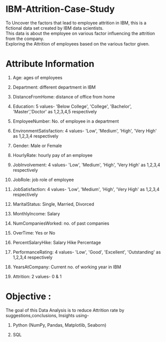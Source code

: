 # IBM-Attrition-Case-Study

To Uncover the factors that lead to employee attrition in IBM, this is a fictional data set created by IBM data scientists.<br>
This data is about the employee on various factor influencing the attrition from the company.<br>
Exploring the Attrition of employees based on the various factor given.<br>

# Attribute Information

1. Age: ages of employees
  
2. Department: different department in IBM
  
3. DistanceFromHome: distance of office from home
   
4. Education: 5 values- 'Below College', 'College', 'Bachelor', 'Master','Doctor' as 1,2,3,4,5 respectively
   
5. EmployeeNumber: No. of employee in a department
    
6. EnvironmentSatisfaction: 4 values- 'Low', 'Medium', 'High', 'Very High' as 1,2,3,4 respectively
    
7. Gender: Male or Female
    
8. HourlyRate: hourly pay of an employee
    
9. JobInvolvement: 4 values- 'Low', 'Medium', 'High', 'Very High' as 1,2,3,4 respectively
     
10. JobRole: job role of employee
    
11. JobSatisfaction: 4 values- 'Low', 'Medium', 'High', 'Very High' as 1,2,3,4 respectively
    
12. MaritalStatus: Single, Married, Divorced
    
13. MonthlyIncome: Salary
     
14. NumCompaniesWorked: no. of past companies
    
15. OverTime: Yes or No
    
16. PercentSalaryHike: Salary Hike Percentage
     
17. PerformanceRating: 4 values- 'Low', 'Good', 'Excellent', 'Outstanding' as 1,2,3,4 respectively
    
18. YearsAtCompany: Current no. of working year in IBM
     
19. Attrition: 2 values- 0 & 1
    
# Objective :

The goal of this Data Analysis is to reduce Attrition rate by suggestions,conclusions, Insights using- 
1. Python (NumPy, Pandas, Matplotlib, Seaborn)
   
2. SQL
